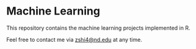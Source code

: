 # Machine Learning
This repository contains the machine learning projects implemented in R.

Feel free to contact me via zshi4@nd.edu at any time. 
